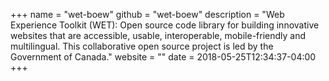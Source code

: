 +++
name = "wet-boew"
github = "wet-boew"
description = "Web Experience Toolkit (WET): Open source code library for building innovative websites that are accessible, usable, interoperable, mobile-friendly and multilingual. This collaborative open source project is led by the Government of Canada."
website = ""
date = 2018-05-25T12:34:37-04:00
+++
